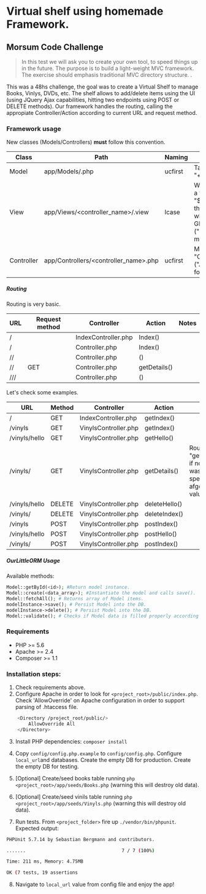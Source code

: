 # Virtual shelf using homemade Framework.
## Morsum Code Challenge
> In this test we will ask you to create your own tool, to speed things up in the future. The purpose is to build a  light-weight MVC framework. The exercise should emphasis traditional MVC directory structure. .

This was a 48hs challenge, the goal was to create a Virtual Shelf to manage Books, Vinlys, DVDs, etc. The shelf allows to add/delete items using the UI (using JQuery Ajax capabilities, hitting two endpoints using POST or DELETE methods).
Our framework handles the routing, calling the appropiate Controller/Action according to current URL and request method.

### Framework usage
New classes (Models/Controllers) **must** follow this convention.

| Class | Path | Naming | Notes |
| --- | --- | --- | --- |
| Model | app/Models/<model>.php | ucfirst | Table name must be "<model>+s". |
| View | app/Views/<controller_name>/<action>.view | lcase | We can respond with a view file (using "$this->render()" in the Controller) only when responding to GET method ("getAction" action method as example) |
| Controller | app/Controllers/<controller_name>.php | ucfirst  | Must end with "Controller.php" ("AcmeController.php" for instance) |

##### Routing
Routing is very basic.

| URL | Request method | Controller | Action | Notes |
| --- | --- | --- | --- | --- |
| / | <method> | IndexController.php | <method>Index() |
| /<controller> | <method> | <controller>Controller.php | <method>Index() |
| /<controller>/<action> | <method> | <controller>Controller.php | <method><action>() |
| /<controller>/<int> | GET | <controller>Controller.php | getDetails(<int>) |
| /<controller>/<int>/<action> | <method> | <controller>Controller.php | <method><action>(<int>) |

Let's check some examples.

| URL | Method | Controller | Action | Notes |
| --- | --- | --- | --- | --- |
| / | GET | IndexController.php | getIndex() ||
| /vinyls | GET | VinylsController.php | getIndex() ||
| /vinyls/hello | GET | VinylsController.php | getHello() ||
| /vinyls/<int> | GET | VinylsController.php | getDetails(<int>) | Routing calls "getDetails(<int>)" if no action was specified afger an int value. |
| /vinyls/hello | DELETE | VinylsController.php | deleteHello() ||
| /vinyls/<int> | DELETE | VinylsController.php | deleteIndex(<int>) ||
| /vinyls | POST | VinylsController.php | postIndex() ||
| /vinyls/hello | POST | VinylsController.php | postHello() ||
| /vinyls/<int> | POST | VinylsController.php | postIndex(<int>) ||

##### OurLittleORM Usage
Available methods:
```php
Model::getById(<id>); #Return model instance.
Model::create(<data_array>); #Instantiate the model and calls save().
Model::fetchAll(); # Returns array of Model items.
modelInstance->save(); # Persist Model into the DB.
modelInstance->delete(); # Persist Model into the DB.
Model::validate(); # Checks if Model data is filled properly according to $fillable property of the model.
```
### Requirements
- PHP >= 5.6
- Apache >= 2.4
- Composer >= 1.1

### Installation steps:
1. Check requirements above.
2. Configure Apache in order to look for `<project_root>/public/index.php`. Check 'AllowOverride' on Apache configuration in order to support parsing of .htaccess file.
```sh
    <Directory /project_root/public/>
        AllowOverride All
    </Directory>
```
3. Install PHP dependencies: `composer install`

4. Copy `config/config.php.example` to `config/config.php`. Configure `local_url`and databases. Create the empty DB for production. Create the empty DB for testing.

5. [Optional] Create/seed books table running `php <project_root>/app/seeds/Books.php` (warning this will destroy old data).

6. [Optional] Create/seed vinils table running `php <project_root>/app/seeds/Vinyls.php` (warning this will destroy old data).

7. Run tests. From `<project_folder>` fire up `./vendor/bin/phpunit`.
Expected output:
```sh
PHPUnit 5.7.14 by Sebastian Bergmann and contributors.

.......                                   7 / 7 (100%)

Time: 211 ms, Memory: 4.75MB

OK (7 tests, 19 assertions
```
8. Navigate to `local_url` value from config file and enjoy the app!
